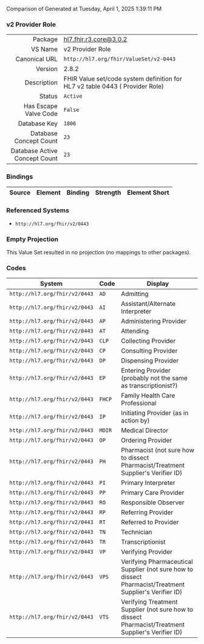Comparison of 
Generated at Tuesday, April 1, 2025 1:39:11 PM

### v2 Provider Role

|      |     |
| ---: | --- |
| Package | hl7.fhir.r3.core@3.0.2 |
| VS Name | v2 Provider Role |
| Canonical URL | `http://hl7.org/fhir/ValueSet/v2-0443` |
| Version | 2.8.2 |
| Description | FHIR Value set/code system definition for HL7 v2 table 0443 ( Provider Role) |
| Status | `Active` |
| Has Escape Valve Code | `False` |
| Database Key | `1806` |
| Database Concept Count | `23` |
| Database Active Concept Count | `23` |
### Bindings

| Source | Element | Binding | Strength | Element Short |
| ------ | ------- | ------- | -------- | ------------- |

### Referenced Systems

* `http://hl7.org/fhir/v2/0443`
### Empty Projection

This Value Set resulted in no projection (no mappings to other packages).

### Codes

| System | Code | Display |
| ------ | ---- | ------- |
| `http://hl7.org/fhir/v2/0443` | `AD` | Admitting |
| `http://hl7.org/fhir/v2/0443` | `AI` | Assistant/Alternate Interpreter |
| `http://hl7.org/fhir/v2/0443` | `AP` | Administering Provider |
| `http://hl7.org/fhir/v2/0443` | `AT` | Attending |
| `http://hl7.org/fhir/v2/0443` | `CLP` | Collecting Provider |
| `http://hl7.org/fhir/v2/0443` | `CP` | Consulting Provider |
| `http://hl7.org/fhir/v2/0443` | `DP` | Dispensing Provider |
| `http://hl7.org/fhir/v2/0443` | `EP` | Entering Provider (probably not the same as transcriptionist?) |
| `http://hl7.org/fhir/v2/0443` | `FHCP` | Family Health Care Professional |
| `http://hl7.org/fhir/v2/0443` | `IP` | Initiating Provider (as in action by) |
| `http://hl7.org/fhir/v2/0443` | `MDIR` | Medical Director |
| `http://hl7.org/fhir/v2/0443` | `OP` | Ordering Provider |
| `http://hl7.org/fhir/v2/0443` | `PH` | Pharmacist   (not sure how to dissect Pharmacist/Treatment Supplier's Verifier ID) |
| `http://hl7.org/fhir/v2/0443` | `PI` | Primary Interpreter |
| `http://hl7.org/fhir/v2/0443` | `PP` | Primary Care Provider |
| `http://hl7.org/fhir/v2/0443` | `RO` | Responsible Observer |
| `http://hl7.org/fhir/v2/0443` | `RP` | Referring Provider |
| `http://hl7.org/fhir/v2/0443` | `RT` | Referred to Provider |
| `http://hl7.org/fhir/v2/0443` | `TN` | Technician |
| `http://hl7.org/fhir/v2/0443` | `TR` | Transcriptionist |
| `http://hl7.org/fhir/v2/0443` | `VP` | Verifying Provider |
| `http://hl7.org/fhir/v2/0443` | `VPS` | Verifying Pharmaceutical Supplier   (not sure how to dissect Pharmacist/Treatment Supplier's Verifier ID) |
| `http://hl7.org/fhir/v2/0443` | `VTS` | Verifying Treatment Supplier   (not sure how to dissect Pharmacist/Treatment Supplier's Verifier ID) |

